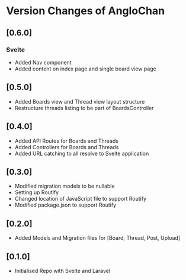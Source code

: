 # Version Changes of AngloChan

## [0.6.0]

### **Svelte**

-   Added Nav component
-   Added content on index page and single board view page

## [0.5.0]

-   Added Boards view and Thread view layout structure
-   Restructure threads listing to be part of BoardsController

## [0.4.0]

-   Added API Routes for Boards and Threads
-   Added Controllers for Boards and Threads
-   Added URL catching to all resolve to Svelte application

## [0.3.0]

-   Modified migration models to be nullable
-   Setting up Routify
-   Changed location of JavaScript file to support Routify
-   Modified package.json to support Routify

## [0.2.0]

-   Added Models and Migration files for [Board, Thread, Post, Upload]

## [0.1.0]

-   Initialised Repo with Svelte and Laravel
